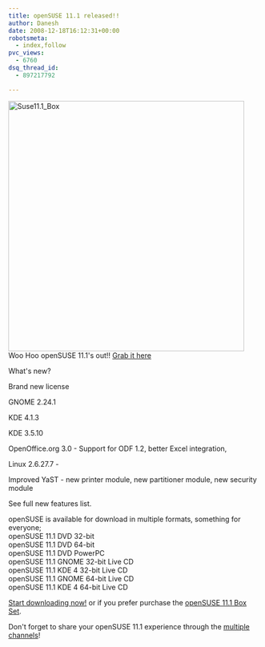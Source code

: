 ```yaml
---
title: openSUSE 11.1 released!!
author: Danesh
date: 2008-12-18T16:12:31+00:00
robotsmeta:
  - index,follow
pvc_views:
  - 6760
dsq_thread_id:
  - 897217792

---
```

[<img loading="lazy" src="http://farm4.static.flickr.com/3170/3118572810_ee59ddf409.jpg" alt="Suse11.1_Box" width="471" height="500" />][1]  
Woo Hoo openSUSE 11.1's out!! [Grab it here][2]

What's new?

Brand new license

GNOME 2.24.1

KDE 4.1.3

KDE 3.5.10

OpenOffice.org 3.0 - Support for ODF 1.2, better Excel integration,

Linux 2.6.27.7 -

Improved YaST - new printer module, new partitioner module, new security module

See full new features list.

openSUSE is available for download in multiple formats, something for everyone;  
openSUSE 11.1 DVD 32-bit  
openSUSE 11.1 DVD 64-bit  
openSUSE 11.1 DVD PowerPC  
openSUSE 11.1 GNOME 32-bit Live CD  
openSUSE 11.1 KDE 4 32-bit Live CD  
openSUSE 11.1 GNOME 64-bit Live CD  
openSUSE 11.1 KDE 4 64-bit Live CD

[Start downloading now!][2] or if you prefer purchase the [openSUSE 11.1 Box Set][3].

Don't forget to share your openSUSE 11.1 experience through the [multiple channels][4]!

 [1]: http://www.flickr.com/photos/dannyportal/3118572810/ "Suse11.1_Box by Danesh Manoharan, on Flickr"
 [2]: http://software.opensuse.org/
 [3]: http://en.opensuse.org/Buy_openSUSE
 [4]: http://en.opensuse.org/Communicate